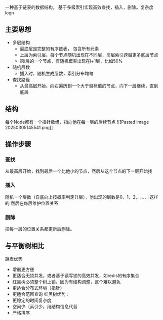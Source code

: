 一种基于链表的数据结构， 基于多级索引实现高效查找，插入，删除。复杂度logn
## 主要思想
- 多层结构
	- 最底层是完整的有序链表， 包含所有元素
	- 上层为索引层，每个节点随机出现在不同层，高层索引跨越更多底层节点
	- 第i层的一个节点，有随机概率出现在i+1层，比如50%
- 随机层数
	- 插入时，随机生成层数，索引分布均匀
- 查找路径
	- 从最高层开始，向右遍历到一个大于目标值的节点，向下一层继续，直到底层
## 结构
每个Node都有一个指针数组，指向他在每一层的后续节点
![[Pasted image 20250305145541.png]]
## 操作步骤
### 查找
从最高层开始，找到最后一个比他小的节点，然后从这个节点的下一层开始找
### 插入
随机一个层数（自底向上按概率判定升层），他出现的层数是0，1，2，。。。，i这样的
然后在每层维护位置关系
### 删除
把每一层的位置关系都更新后删除。

## 与平衡树相比
跳表优势
- 增删更方便
- 更适合无锁并发，或者基于读写锁的高效并发，如redis的有序集合
- 红黑树必须整个树上锁，因为有结构调整，这个难以避免
- 更适合分布式环境（指针）
- 更适合范围查询
红黑树优势：
- 更稳定的时间复杂度
- 空间少（索引少，用结构信息代替
- 严格排序
